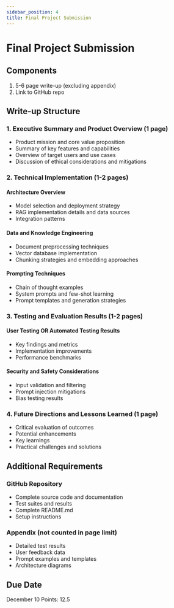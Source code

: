 ```yaml
---
sidebar_position: 4
title: Final Project Submission
---
```


# Final Project Submission

## Components
1. 5-6 page write-up (excluding appendix)
2. Link to GitHub repo

## Write-up Structure

### 1. Executive Summary and Product Overview (1 page)
- Product mission and core value proposition
- Summary of key features and capabilities
- Overview of target users and use cases
- Discussion of ethical considerations and mitigations

### 2. Technical Implementation (1-2 pages)
#### Architecture Overview
- Model selection and deployment strategy
- RAG implementation details and data sources
- Integration patterns

#### Data and Knowledge Engineering
- Document preprocessing techniques
- Vector database implementation
- Chunking strategies and embedding approaches

#### Prompting Techniques
- Chain of thought examples
- System prompts and few-shot learning
- Prompt templates and generation strategies

### 3. Testing and Evaluation Results (1-2 pages)
#### User Testing OR Automated Testing Results
- Key findings and metrics
- Implementation improvements
- Performance benchmarks

#### Security and Safety Considerations
- Input validation and filtering
- Prompt injection mitigations
- Bias testing results

### 4. Future Directions and Lessons Learned (1 page)
- Critical evaluation of outcomes
- Potential enhancements
- Key learnings
- Practical challenges and solutions

## Additional Requirements
### GitHub Repository
- Complete source code and documentation
- Test suites and results
- Complete README.md
- Setup instructions

### Appendix (not counted in page limit)
- Detailed test results
- User feedback data
- Prompt examples and templates
- Architecture diagrams

## Due Date
December 10
Points: 12.5
